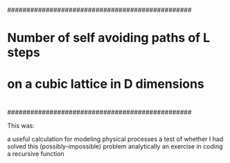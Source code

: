 ################################################
#                                              #
#   Number of self avoiding paths of L steps   #
#     on a cubic lattice in D dimensions       #
#                                              #
################################################

This was:

  a useful calculation for modeling physical processes
  a test of whether I had solved this (possibly-impossible) problem analytically
  an exercise in coding a recursive function
  
